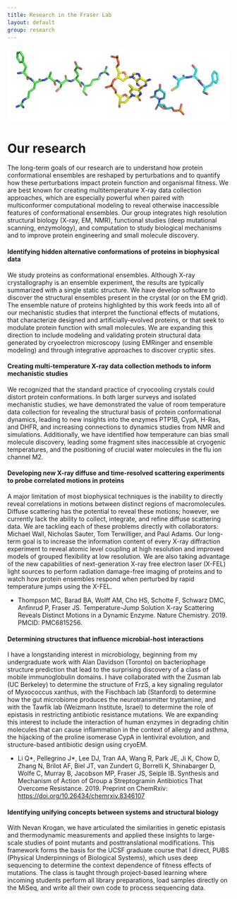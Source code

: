 ```yaml
---
title: Research in the Fraser Lab
layout: default
group: research
---
```


<img class="img-fluid mx-auto d-block" src="/static/img/fraseratucsf.jpg" alt="Fraser at UCSF, in molecular form">

# Our research


The long-term goals of our research are to understand how protein conformational ensembles are reshaped by perturbations and to quantify how these perturbations impact protein function and organismal fitness. We are best known for creating multitemperature X-ray data collection approaches, which are especially powerful when paired with multiconformer computational modeling to reveal otherwise inaccessible features of conformational ensembles. Our group integrates high resolution structural biology (X-ray, EM, NMR), functional studies (deep mutational scanning, enzymology), and computation to study biological mechanisms and to improve protein engineering and small molecule discovery. 


#### Identifying hidden alternative conformations of proteins in biophysical data

We study proteins as conformational ensembles.
Although X-ray crystallography is an ensemble experiment, the results are typically summarized with a single static structure.
We have develop software to discover the structural ensembles present in the crystal (or on the EM grid).
The ensemble nature of proteins highlighted by this work feeds into all of our mechanistic studies that interpret the functional effects of mutations, that characterize designed and artificially-evolved proteins, or that seek to modulate protein function with small molecules.
We are expanding this direction to include modeling and validating protein structural data generated by cryoelectron microscopy (using EMRinger and ensemble modeling) and through integrative approaches to discover cryptic sites.

<!-- - van Zundert GCP*, Hudson BM*, Oliveira SHP, Keedy DA, Fonseca R, Heliou A, Suresh P, Borrelli K, Day T, Fraser JS, van den Bedem H. qFit-ligand reveals widespread conformational heterogeneity of drug-like molecules in X-ray electron density maps. J Med Chem. 2018. PMCID: PMC6820680.

- 	Eshun-Wilson L, Zhang R, Portran D, Toso D, Lohr T, Vendruscolo M, Bonomi M, Fraser JS, Nogales E. Effects of α-tubulin acetylation on microtubule structure and stability. PNAS. 2019. PMCID: PMC6535015

- Barad BA, Echols N, Wang RY, Cheng Y, DiMaio F, Adams PD, Fraser JS. EMRinger: Side-chain-directed model and map validation for 3D Electron Cryomicroscopy. Nature Methods. 2015. PMCID: PMC4589481.

- Fischer M, Coleman RG, Fraser JS, Shoichet BK. Incorporation of protein flexibility and conformational energy penalties in docking screens to improve ligand discovery. Nature Chemistry. 2014. PMCID: PMC4144196.
 -->

#### Creating multi-temperature X-ray data collection methods to inform mechanistic studies

We recognized that the standard practice of cryocooling crystals could distort protein conformations.
In both larger surveys and isolated mechanistic studies, we have demonstrated the value of room temperature data collection for revealing the structural basis of protein conformational dynamics, leading to new insights into the enzymes PTP1B, CypA, H-Ras, and DHFR, and increasing connections to dynamics studies from NMR and simulations.
Additionally, we have identified how temperature can bias small molecule discovery, leading some fragment sites inaccessible at cryogenic temperatures, and the positioning of crucial water molecules in the flu ion channel M2.

<!-- - Keedy DA*, Hill ZB*, Biel JT, Kang E, Rettenmaier TJ, Brandao-Neto J, Pearce NM, von Delft F, Wells JA, Fraser JS. An expanded allosteric network in PTP1B by multitemperature crystallography, fragment screening, and covalent tethering. eLife. 2018. PMCID: PMC6039181.
 -->

#### Developing new X-ray diffuse and time-resolved scattering experiments to probe correlated motions in proteins

A major limitation of most biophysical techniques is the inability to directly reveal correlations in motions between distinct regions of macromolecules.
Diffuse scattering has the potential to reveal these motions; however, we currently lack the ability to collect, integrate, and refine diffuse scattering data.
We are tackling each of these problems directly with collaborators: Michael Wall, Nicholas Sauter, Tom Terwilliger, and Paul Adams.
Our long-term goal is to increase the information content of every X-ray diffraction experiment to reveal atomic level coupling at high resolution and improved models of grouped flexibility at low resolution.
We are also taking advantage of the new capabilities of next-generation X-ray free electron laser (X-FEL) light sources to perform radiation damage-free imaging of proteins and to watch how protein ensembles respond when perturbed by rapid temperature jumps using the X-FEL.

- Thompson MC, Barad BA, Wolff AM, Cho HS, Schotte F, Schwarz DMC, Anfinrud P, Fraser JS. Temperature-Jump Solution X-ray Scattering Reveals Distinct Motions in a Dynamic Enzyme. Nature Chemistry. 2019. PMCID: PMC6815256.


#### Determining structures that influence microbial-host interactions

I have a longstanding interest in microbiology, beginning from my undergraduate work with Alan Davidson (Toronto) on bacteriophage structure prediction that lead to the surprising discovery of a class of mobile immunoglobulin domains.
I have collaborated with the Zusman lab (UC Berkeley) to determine the structure of FrzS, a key signaling regulator of Myxococcus xanthus, with the Fischbach lab (Stanford) to determine how the gut microbiome produces the neurotransmitter tryptamine, and with the Tawfik lab (Weizmann Institute, Israel) to determine the role of epistasis in restricting antibiotic resistance mutations.
We are expanding this interest to include the interaction of human enzymes in degrading chitin molecules that can cause inflammation in the context of allergy and asthma, the hijacking of the proline isomerase CypA in lentiviral evolution, and structure-based antibiotic design using cryoEM.

- Li Q*, Pellegrino J*, Lee DJ, Tran AA, Wang R, Park JE, Ji K, Chow D, Zhang N, Brilot AF, Biel JT, van Zundert G, Borrelli K, Shinabarger D, Wolfe C, Murray B, Jacobson MP, Fraser JS, Seiple IB. Synthesis and Mechanism of Action of Group a Streptogramin Antibiotics That Overcome Resistance. 2019. Preprint on ChemRxiv: https://doi.org/10.26434/chemrxiv.8346107 


#### Identifying unifying concepts between systems and structural biology

With Nevan Krogan, we have articulated the similarities in genetic epistasis and thermodynamic measurements and applied these insights to large-scale studies of point mutants and posttranslational modifications.
This framework forms the basis for the UCSF graduate course that I direct, PUBS (Physical Underpinnings of Biological Systems), which uses deep sequencing to determine the context dependence of fitness effects of mutations.
The class is taught through project-based learning where incoming students perform all library preparations, load samples directly on the MiSeq, and write all their own code to process sequencing data.

